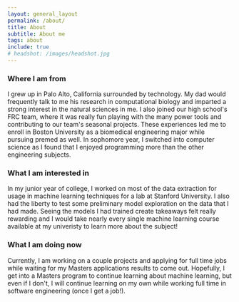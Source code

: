 ```yaml
---
layout: general_layout
permalink: /about/
title: About
subtitle: About me
tags: about
include: true
# headshot: /images/headshot.jpg
---
```


### Where I am from

I grew up in Palo Alto, California surrounded by technology. My dad would frequently talk to me his research in computational biology and imparted a strong interest in the natural sciences in me. I also joined our high school's FRC team, where it was really fun playing with the many power tools and contributing to our team's seasonal projects. These experiences led me to enroll in Boston University as a biomedical engineering major while pursuing premed as well. In sophomore year, I switched into computer science as I found that I enjoyed programming more than the other engineering subjects.

### What I am interested in

In my junior year of college, I worked on most of the data extraction for usage in machine learning techniques for a lab at Stanford University. I also had the liberty to test some preliminary model exploration on the data that I had made. Seeing the models I had trained create takeaways felt really rewarding and I would take nearly every single machine learning course available at my univeristy to learn more about the subject!

### What I am doing now

Currently, I am working on a couple projects and applying for full time jobs while waiting for my Masters applications results to come out. Hopefully, I get into a Masters program to continue learning about machine learning, but even if I don't, I will continue learning on my own while working full time in software engineering (once I get a job!).
